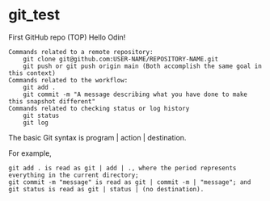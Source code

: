 # git_test
First GitHub repo (TOP)
Hello Odin!

    Commands related to a remote repository:
        git clone git@github.com:USER-NAME/REPOSITORY-NAME.git
        git push or git push origin main (Both accomplish the same goal in this context)
    Commands related to the workflow:
        git add .
        git commit -m "A message describing what you have done to make this snapshot different"
    Commands related to checking status or log history
        git status
        git log

The basic Git syntax is program | action | destination.

For example,

    git add . is read as git | add | ., where the period represents everything in the current directory;
    git commit -m "message" is read as git | commit -m | "message"; and
    git status is read as git | status | (no destination).
